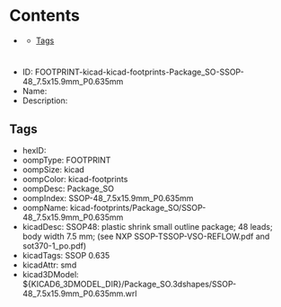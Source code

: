 



Contents
========

* [](#)
	* [Tags](#tags)

# 

- ID: FOOTPRINT-kicad-kicad-footprints-Package_SO-SSOP-48_7.5x15.9mm_P0.635mm
- Name: 
- Description: 

## Tags

- hexID: 
- oompType: FOOTPRINT
- oompSize: kicad
- oompColor: kicad-footprints
- oompDesc: Package_SO
- oompIndex: SSOP-48_7.5x15.9mm_P0.635mm
- oompName: kicad-footprints/Package_SO/SSOP-48_7.5x15.9mm_P0.635mm
- kicadDesc: SSOP48: plastic shrink small outline package; 48 leads; body width 7.5 mm; (see NXP SSOP-TSSOP-VSO-REFLOW.pdf and sot370-1_po.pdf)
- kicadTags: SSOP 0.635
- kicadAttr: smd
- kicad3DModel: ${KICAD6_3DMODEL_DIR}/Package_SO.3dshapes/SSOP-48_7.5x15.9mm_P0.635mm.wrl
